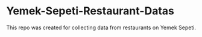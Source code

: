 # Yemek-Sepeti-Restaurant-Datas
This repo was created for collecting data from restaurants on Yemek Sepeti.
